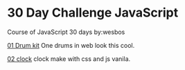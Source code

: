# 30 Day Challenge JavaScript
Course of JavaScript 30 days by:wesbos

[01 Drum kit](https://bonbj.github.io/30DayChallengeJavaScript.github.io/01-DrumKit/) One drums in web look this cool.

[02 clock](https://bonbj.github.io/30DayChallengeJavaScript.github.io/02-Clock) clock make with css and js vanila.
